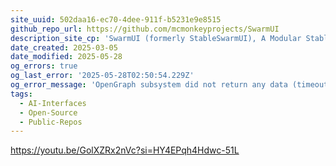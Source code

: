 ```yaml
---
site_uuid: 502daa16-ec70-4dee-911f-b5231e9e8515
github_repo_url: https://github.com/mcmonkeyprojects/SwarmUI
description_site_cp: 'SwarmUI (formerly StableSwarmUI), A Modular Stable Diffusion Web-User-Interface, with an emphasis on making powertools easily accessible, high performance, and extensibility.'
date_created: 2025-03-05
date_modified: 2025-05-28
og_errors: true
og_last_error: '2025-05-28T02:50:54.229Z'
og_error_message: 'OpenGraph subsystem did not return any data (timeout or crash).'
tags:
  - AI-Interfaces
  - Open-Source
  - Public-Repos
---
```


https://youtu.be/GolXZRx2nVc?si=HY4EPqh4Hdwc-51L

